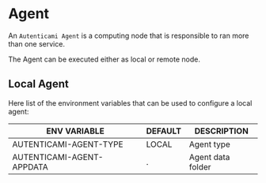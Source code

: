 # Agent

An `Autenticami Agent` is a computing node that is responsible to ran more than one service.

The Agent can be executed either as local or remote node.

## Local Agent

Here list of the environment variables that can be used to configure a local agent:

| ENV VARIABLE              | DEFAULT | DESCRIPTION                          |
|---------------------------|---------|--------------------------------------|
| AUTENTICAMI-AGENT-TYPE    | LOCAL   | Agent type                           |
| AUTENTICAMI-AGENT-APPDATA | .       | Agent data folder                    |
